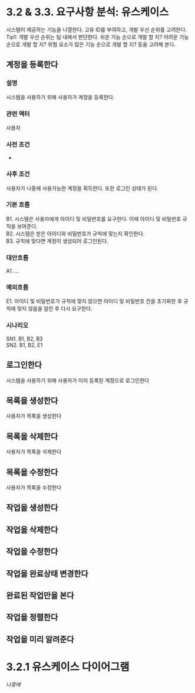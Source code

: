 # 3.2 & 3.3. 요구사항 분석: 유스케이스
시스템이 제공하는 기능을 나열한다. 고유 ID를 부여하고, 개발 우선 순위를 고려한다.
Tip1: 개발 우선 순위는 팀 내에서 판단한다. 쉬운 기능 순으로 개발 할 지? 어려운 기능 순으로 개발 할 지? 위험 요소가 많은 기능 순으로 개발 할 지? 등을 고려해 본다.

## 계정을 등록한다
### 설명
시스템을 사용하기 위해 사용자가 계정을 등록한다.
### 관련 액터
사용자
### 사전 조건
-
### 사후 조건
사용자가 나중에 사용가능한 계정을 획득한다. 또한 로그인 상태가 된다.
### 기본 흐름
B1. 시스템은 사용자에게 아이디 및 비밀번호를 요구한다. 이때 아이디 및 비밀번호 규칙을 보여준다. \
B2. 시스템은 받은 아이디와 비밀번호가 규칙에 맞는지 확인한다. \
B3. 규칙에 맞다면 계정이 생성되어 로그인된다.
### 대안흐름
A1. ...
### 예외흐름
E1. 아이디 및 비밀번호가 규칙에 맞지 않으면 아이디 및 비밀번호 칸을 초기화한 후 규칙에 맞지 않음을 알린 후 다시 요구한다.
### 시나리오
SN1. B1, B2, B3 \
SN2. B1, B2, E1

## 로그인한다
시스템을 사용하기 위해 사용자가 이미 등록된 계정으로 로그인한다

## 목록을 생성한다
사용자가 목록을 생성한다

## 목록을 삭제한다
사용자가 목록을 삭제한다

## 목록을 수정한다
사용자가 목록을 수정한다

## 작업을 생성한다

## 작업을 삭제한다

## 작업을 수정한다

## 작업을 완료상태 변경한다

## 완료된 작업만을 본다

## 작업을 정렬한다

## 작업을 미리 알려준다

# 3.2.1 유스케이스 다이어그램
*나중에*
